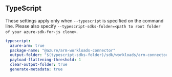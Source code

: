 ## TypeScript

These settings apply only when `--typescript` is specified on the command line.
Please also specify `--typescript-sdks-folder=<path to root folder of your azure-sdk-for-js clone>`.

``` yaml $(typescript)
typescript:
  azure-arm: true
  package-name: "@azure/arm-workloads-connector"
  output-folder: "$(typescript-sdks-folder)/sdk/workloads/arm-connector"
  payload-flattening-threshold: 1
  clear-output-folder: true
  generate-metadata: true
```
